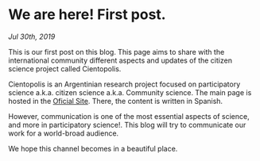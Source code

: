 # We are here! First post.
_Jul 30th, 2019_

This is our first post on this blog. This page aims to share with the international community different aspects and updates of the citizen science project called Cientopolis.

Cientopolis is an Argentinian research project focused on participatory science a.k.a. citizen science a.k.a. Community science. The main page is hosted in the [Oficial Site](http://www.cientopolis.org). There, the content is written in Spanish.

However, communication is one of the most essential aspects of science, and more in participatory science!. This blog will try to communicate our work for a world-broad audience.

We hope this channel becomes in a beautiful place.
